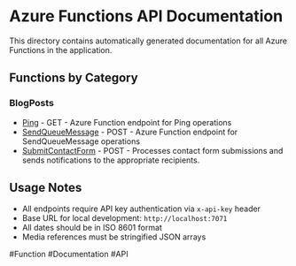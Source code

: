 # Azure Functions API Documentation

This directory contains automatically generated documentation for all Azure Functions in the application.

## Functions by Category

### BlogPosts

- [Ping](./Ping.md) - GET - Azure Function endpoint for Ping operations
- [SendQueueMessage](./SendQueueMessage.md) - POST - Azure Function endpoint for SendQueueMessage operations
- [SubmitContactForm](./SubmitContactForm.md) - POST - Processes contact form submissions and sends notifications to the appropriate recipients.

## Usage Notes

- All endpoints require API key authentication via `x-api-key` header
- Base URL for local development: `http://localhost:7071`
- All dates should be in ISO 8601 format
- Media references must be stringified JSON arrays

#Function #Documentation #API
